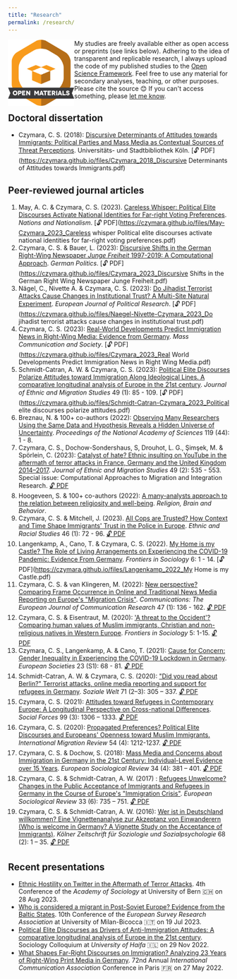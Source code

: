 ```yaml
---
title: "Research"
permalink: /research/
---
```


<img src="/images/materials_highQuality.png" width="150" height="150" align="left"> My studies are freely available either as open access or preprints (see links below). Adhering to the idea of transparent and replicable research, I always upload the code of my published studies to the [Open Science Framework](https://osf.io/b3ugm/). Feel free to use any material for secondary analyses, teaching, or other purposes. Please cite the source 😊 If you can't access something, please [let me know](mailto:czymara@tauex.tau.ac.il).

Doctoral dissertation
------

- Czymara, C. S. (2018): [Discursive Determinants of Attitudes towards Immigrants: Political Parties and Mass Media as Contextual Sources of Threat Perceptions](czymara_2018_diss). Universitäts- und Stadtbibliothek Köln. [🔓 PDF](https://czymara.github.io/files/Czymara_2018_Discursive Determinants of Attitudes towards Immigrants.pdf)

Peer-reviewed journal articles
------

1. May, A. C. & Czymara, C. S. (2023). [Careless Whisper: Political Elite Discourses Activate National Identities for Far-right Voting Preferences](may-czymara_2023_nana). *Nations and Nationalism*. [🔓 PDF](https://czymara.github.io/files/May-Czymara_2023_Careless whisper Political elite discourses activate national identities for far-right voting preferences.pdf)
1. Czymara, C. S. & Bauer, L. (2023): [Discursive Shifts in the German Right-Wing Newspaper *Junge Freiheit* 1997-2019: A Computational Approach](czymara_Bauer_2023_gp). *German Politics*. [🔓 PDF](https://czymara.github.io/files/Czymara_2023_Discursive Shifts in the German Right Wing Newspaper Junge Freiheit.pdf)
1. Nägel, C., Nivette A. & Czymara, C. S. (2023): [Do Jihadist Terrorist Attacks Cause Changes in Institutional Trust? A Multi-Site Natural Experiment](naegel_etal_2023_ejpr). *European Journal of Political Research*. [🔓 PDF](https://czymara.github.io/files/Naegel-Nivette-Czymara_2023_Do jihadist terrorist attacks cause changes in institutional trust.pdf)
1. Czymara, C. S. (2023): [Real-World Developments Predict Immigration News in Right-Wing Media: Evidence from Germany](czymara_2023_mcas). *Mass Communication and Society*. [🔓 PDF](https://czymara.github.io/files/Czymara_2023_Real World Developments Predict Immigration News in Right Wing Media.pdf)
1. Schmidt-Catran, A. W. & Czymara, C. S. (2023): [Political Elite Discourses Polarize Attitudes toward Immigration Along Ideological Lines. A comparative longitudinal analysis of Europe in the 21st century](schmidt-catran_czymara_2023_jems). *Journal of Ethnic and Migration Studies* 49 (1): 85 - 109. [🔓 PDF](https://czymara.github.io/files/Schmidt-Catran-Czymara_2023_Political elite discourses polarize attitudes.pdf)
1. Breznau, N. & 100+ co-authors (2022): [Observing Many Researchers Using the Same Data and Hypothesis Reveals a Hidden Universe of Uncertainty](https://doi.org/10.1073/pnas.2203150119). *Proceedings of the National Academy of Sciences* 119 (44): 1 - 8.
1. Czymara, C. S., Dochow-Sondershaus, S, Drouhot, L. G., Şimşek, M. & Spörlein, C. (2023): [Catalyst of hate? Ethnic insulting on YouTube in the aftermath of terror attacks in France, Germany and the United Kingdom 2014–2017](czymara_etal_2023_jems). *Journal of Ethnic and Migration Studies* 49 (2): 535 - 553. Special issue: Computational Approaches to Migration and Integration Research. [🔓 PDF](https://czymara.github.io/files/Czymara_2023_Catalyst-of-hate-Ethnic-insulting-on-YouTube.pdf)
1. Hoogeveen, S. & 100+ co-authors (2022): [A many-analysts approach to the relation between religiosity and well-being](https://doi.org/10.1080/2153599X.2022.2070255). *Religion, Brain and Behavior*.
1. Czymara, C. S. & Mitchell, J. (2023). [All Cops are Trusted? How Context and Time Shape Immigrants' Trust in the Police in Europe](czymara_mitchell_2023_ers). *Ethnic and Racial Studies* 46 (1): 72 - 96. [🔓 PDF](https://czymara.github.io/files/Czymara_2023_All-cops-are-trusted.pdf)
1. Langenkamp, A., Cano, T. & Czymara, C. S. (2022). [My Home is my Castle? The Role of Living Arrangements on Experiencing the COVID-19 Pandemic: Evidence From Germany](langenkamp_etal_2022_fsoc). *Frontiers in Sociology* 6: 1 - 14. [🔓 PDF](https://czymara.github.io/files/Langenkamp_2022_My Home is my Castle.pdf)
1. Czymara, C. S. & van Klingeren, M. (2022): [New perspective? Comparing Frame Occurrence in Online and Traditional News Media Reporting on Europe's "Migration Crisis"](czymara_klingeren_2022_comm). *Communications: The European Journal of Communication Research* 47 (1): 136 - 162. [🔓 PDF](https://czymara.github.io/files/Czymara_2022_New-perspective.pdf)
1. Czymara, C. S. & Eisentraut, M. (2020): ['A threat to the Occident'? Comparing human values of Muslim immigrants, Christian and non-religious natives in Western Europe](czymara_eisentraut_2020_fsoc). *Frontiers in Sociology* 5: 1-15. [🔓 PDF](https://czymara.github.io/files/Czymara_2020_A-Threat-to-the-Occident.pdf)
1. Czymara, C. S., Langenkamp, A. & Cano, T. (2021): [Cause for Concern: Gender Inequality in Experiencing the COVID-19 Lockdown in Germany](czymara_etal_2021_REUS). *European Societies* 23 (S1): 68 - 81. [🔓 PDF](https://czymara.github.io/files/Czymara_2021_Cause-for-concerns.pdf)
1. Schmidt-Catran, A. W. & Czymara, C. S. (2020): ["Did you read about Berlin?" Terrorist attacks, online media reporting and support for refugees in Germany](schmidt-catran_czymara_2020_sw). *Soziale Welt* 71 (2–3): 305 – 337. [🔓 PDF](https://czymara.github.io/files/Schmidt-Catran-Czymara_2020_Did-you-read-about-Berlin.pdf)
1. Czymara, C. S. (2021): [Attitudes toward Refugees in Contemporary Europe: A Longitudinal Perspective on Cross-national Differences](czymara_2021_sf). *Social Forces* 99 (3): 1306 – 1333. [🔓 PDF](https://czymara.github.io/files/Czymara_2021_Attitudes-toward-Refugees-in-Contemporary-Europe.pdf)
1. Czymara, C. S. (2020): [Propagated Preferences? Political Elite Discourses and Europeans' Openness toward Muslim Immigrants.](czymara_2020_imr) *International Migration Review* 54 (4): 1212-1237. [🔓 PDF](https://czymara.github.io/files/Czymara_2020_Propagated-Preferences.pdf)
1. Czymara, C. S. & Dochow, S. (2018): [Mass Media and Concerns about Immigration in Germany in the 21st Century: Individual-Level Evidence over 15 Years](czymara_dochow_2018_esr). *European Sociological Review* 34 (4): 381 – 401. [🔓 PDF](https://czymara.github.io/files/Czymara_2018_Mass-Media-and-Concerns-about-Immigration-in-Germany.pdf)
1. Czymara, C. S. & Schmidt-Catran, A. W. (2017) : [Refugees Unwelcome? Changes in the Public Acceptance of Immigrants and Refugees in Germany in the Course of Europe's "Immigration Crisis"](czymara_schmidt-catran_2017_esr). *European Sociological Review* 33 (6): 735 – 751. [🔓 PDF](https://czymara.github.io/files/Czymara_2017_Refugees-Unwelcome.pdf)
1. Czymara, C. S. & Schmidt-Catran, A. W. (2016): [Wer ist in Deutschland willkommen? Eine Vignettenanalyse zur Akzeptanz von Einwanderern (Who is welcome in Germany? A Vignette Study on the Acceptance of Immigrants)](czymara_schmidt-catran_2016_kzfss). *Kölner Zeitschrift für Soziologie und Sozialpsychologie* 68 (2): 1 – 35. [🔓 PDF](https://czymara.github.io/files/Czymara_2016_Wer-ist-in-deutschland-willkommen.pdf)


Recent presentations
------

- [Ethnic Hostility on Twitter in the Aftermath of Terror Attacks](https://czymara.com/files/pres/AS_23.html). 4th Conference of the *Academy of Sociology* at University of Bern 🇨🇭 on 28 Aug 2023.
- [Who is considered a migrant in Post-Soviet Europe? Evidence from the Baltic States](https://czymara.com/files/pres/ESRA_23.html). 10th Conference of the *European Survey Research Association* at University of Milan-Bicocca 🇮🇹 on 19 Jul 2023.
- [Political Elite Discourses as Drivers of Anti-Immigration Attitudes: A comparative longitudinal analysis of Europe in the 21st century](https://docs.google.com/presentation/d/1C2wMlRDtED6PbxB-pc_wKAReUX8jthBf58m3CghBPL4). Sociology Colloquium at *University of Haifa* 🇮🇱 on 29 Nov 2022.
- [What Shapes Far-Right Discourses on Immigration? Analyzing 23 Years of Right-Wing Print Media in Germany](https://czymara.com/files/pres/ICA_22.html). 72nd Annual *International Communication Association* Conference in Paris 🇫🇷 on 27 May 2022.

